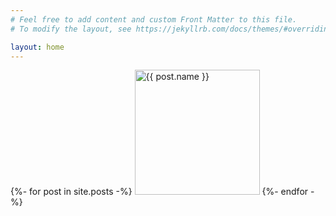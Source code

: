 ```yaml
---
# Feel free to add content and custom Front Matter to this file.
# To modify the layout, see https://jekyllrb.com/docs/themes/#overriding-theme-defaults

layout: home
---
```


{%- for post in site.posts -%}
<a href="{{ post.url }}"><img width="200" height="200" src="/badges/{{ post.image }}" alt="{{ post.name }}" title="{{ post.description }}" /></a>
{%- endfor -%}
